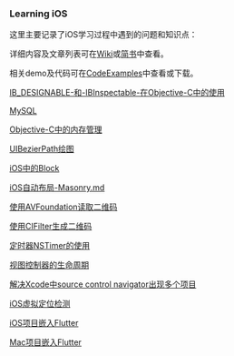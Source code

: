 ### Learning iOS

这里主要记录了iOS学习过程中遇到的问题和知识点：

详细内容及文章列表可在[Wiki](https://github.com/darkjoin/Learning/wiki)或[简书](https://www.jianshu.com/u/34d20d94e623)中查看。

相关demo及代码可在[CodeExamples](https://github.com/darkjoin/CodeExamples)中查看或下载。



[IB_DESIGNABLE-和-IBInspectable-在Objective-C中的使用](https://github.com/darkjoin/Learning/blob/master/sources/IB_DESIGNABLE-%E5%92%8C-IBInspectable-%E5%9C%A8Objective-C%E4%B8%AD%E7%9A%84%E4%BD%BF%E7%94%A8.md)

[MySQL](https://github.com/darkjoin/Learning/blob/master/sources/MySQL.md)

[Objective-C中的内存管理](https://github.com/darkjoin/Learning/blob/master/sources/Objective-C%E4%B8%AD%E7%9A%84%E5%86%85%E5%AD%98%E7%AE%A1%E7%90%86.md)

[UIBezierPath绘图](https://github.com/darkjoin/Learning/blob/master/sources/UIBezierPath%E7%BB%98%E5%9B%BE.md)

[iOS中的Block](https://github.com/darkjoin/Learning/blob/master/sources/iOS%E4%B8%AD%E7%9A%84Block.md)

[iOS自动布局-Masonry.md](https://github.com/darkjoin/Learning/blob/master/sources/iOS%E8%87%AA%E5%8A%A8%E5%B8%83%E5%B1%80-Masonry.md)

[使用AVFoundation读取二维码](https://github.com/darkjoin/Learning/blob/master/sources/%E4%BD%BF%E7%94%A8AVFoundation%E8%AF%BB%E5%8F%96%E4%BA%8C%E7%BB%B4%E7%A0%81.md)

[使用CIFilter生成二维码](https://github.com/darkjoin/Learning/blob/master/sources/%E4%BD%BF%E7%94%A8CIFilter%E7%94%9F%E6%88%90%E4%BA%8C%E7%BB%B4%E7%A0%81.md)

[定时器NSTimer的使用](https://github.com/darkjoin/Learning/blob/master/sources/%E5%AE%9A%E6%97%B6%E5%99%A8NSTimer%E7%9A%84%E4%BD%BF%E7%94%A8.md)

[视图控制器的生命周期](https://github.com/darkjoin/Learning/blob/master/sources/%E8%A7%86%E5%9B%BE%E6%8E%A7%E5%88%B6%E5%99%A8%E7%9A%84%E7%94%9F%E5%91%BD%E5%91%A8%E6%9C%9F.md)

[解决Xcode中source control navigator出现多个项目](https://github.com/darkjoin/Learning/blob/master/sources/%E8%A7%A3%E5%86%B3Xcode%E4%B8%ADsource%20control%20navigator%E5%87%BA%E7%8E%B0%E5%A4%9A%E4%B8%AA%E9%A1%B9%E7%9B%AE.md)

[iOS虚拟定位检测](https://github.com/darkjoin/Learning/blob/master/sources/iOS%E8%99%9A%E6%8B%9F%E5%AE%9A%E4%BD%8D%E6%A3%80%E6%B5%8B.md)

[iOS项目嵌入Flutter](https://github.com/darkjoin/Learning/blob/master/sources/iOS%E9%A1%B9%E7%9B%AE%E5%B5%8C%E5%85%A5Flutter.md)

[Mac项目嵌入Flutter](https://github.com/darkjoin/Learning/blob/master/sources/Mac%E9%A1%B9%E7%9B%AE%E5%B5%8C%E5%85%A5Flutter.md)

